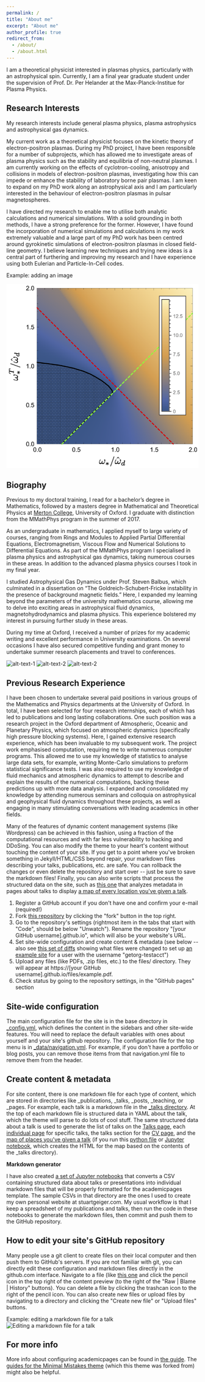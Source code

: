 ```yaml
---
permalink: /
title: "About me"
excerpt: "About me"
author_profile: true
redirect_from: 
  - /about/
  - /about.html
---
```

I am a theoretical physicist interested in plasmas physics, particularly with an astrophysical spin. Currently, I am a final year graduate student under the supervision of Prof. Dr. Per Helander at the Max-Planck-Institue for Plasma Physics. 



Research Interests
------

My research interests include general plasma physics, plasma astrophysics and astrophysical gas dynamics. 

My current work as a theoretical physicist focuses on the kinetic theory of electron-positron plasmas. During my PhD project, I have been responsible for a number of subprojects, which has allowed me to investigate areas of plasma physics such as the stability and equilibria of non-neutral plasmas. I am currently working on the effects of cyclotron-cooling, anisotropy and collisions in models of electron-positron plasmas, investigating how this can impede or enhance the stability of laboratory borne pair  plasmas. I am keen to expand on my PhD work along an astrophysical axis and I am particularly interested in the behaviour of electron-positron plasmas in pulsar magnetospheres.

I have directed my research to enable me to utilise both analytic calculations and numerical simulations. With a solid grounding in both methods, I have a strong preference for the former. However, I have found the incorporation of numerical simulations and calculations in my work extremely valuable and a large part of my PhD work has been centred around gyrokinetic simulations of electron-positron plasmas in closed field-line geometry. I believe learning new techniques and trying new ideas is a central part of furthering and improving my research and I have experience using both Eulerian and Particle-In-Cell codes.

Example: adding an image

![Linear stability](/images/figtry.png)

Biography
------

Previous to my doctoral training, I read for a bachelor’s degree in Mathematics, followed by a masters degree in Mathematical and Theoretical Physics at [Merton College](https://www.merton.ox.ac.uk/), University of Oxford. I graduate with distinction from the MMathPhys program in the summer of 2017.

As an undergraduate in mathematics, I applied myself to large variety of courses, ranging from Rings and Modules to Applied Partial Differential Equations, Electromagnetism, Viscous Flow and Numerical Solutions to Differential Equations. As part of the MMathPhys program I specialised in plasma physics and astrophysical gas dynamics, taking numerous courses in these areas. In addition to the advanced plasma physics courses I took in my final year.

I studied Astrophysical Gas Dynamics under Prof. Steven Balbus, which culminated in a dissertation on “The Goldreich-Schubert-Fricke instability in the presence of background magnetic fields.” Here, I expanded my learning beyond the parameters of the university mathematics course, allowing me to delve into exciting areas in astrophysical fluid dynamics, magnetohydrodynamics and plasma physics. This experience bolstered my interest in pursuing further study in these areas.

During my time at Oxford, I received a number of prizes for my academic writing and excellent performance in University examinations. On several occasions I have also secured competitive funding and grant money to undertake summer research placements and travel to conferences.

![alt-text-1](new1.png "title-1") ![alt-text-2](new2.png "title-2") ![alt-text-2](new3.png "title-2")


Previous Research Experience 
------


I have been chosen to undertake several paid positions in various groups of the Mathematics and Physics departments at the University of Oxford. In total, I have been selected for four research internships, each of which has led to publications and long lasting collaborations. One such position was a research project in the Oxford department of Atmospheric, Oceanic and Planetary Physics, which focused on atmospheric dynamics (specifically high pressure blocking systems). Here, I gained extensive research experience, which has been invaluable to my subsequent work. The project work emphasised computation, requiring me to write numerous computer programs. This allowed me to use my knowledge of statistics to analyse large data sets, for example, writing Monte-Carlo simulations to preform statistical significance tests. I was also required to use my knowledge of fluid mechanics and atmospheric dynamics to attempt to describe and explain the results of the numerical computations, backing these predictions up with more data analysis. I expanded and consolidated my knowledge by attending numerous seminars and colloquia on astrophysical and geophysical fluid dynamics throughout these projects, as well as engaging in many stimulating conversations with leading academics in other fields.

Many of the features of dynamic content management systems (like Wordpress) can be achieved in this fashion, using a fraction of the computational resources and with far less vulnerability to hacking and DDoSing. You can also modify the theme to your heart's content without touching the content of your site. If you get to a point where you've broken something in Jekyll/HTML/CSS beyond repair, your markdown files describing your talks, publications, etc. are safe. You can rollback the changes or even delete the repository and start over -- just be sure to save the markdown files! Finally, you can also write scripts that process the structured data on the site, such as [this one](https://github.com/academicpages/academicpages.github.io/blob/master/talkmap.ipynb) that analyzes metadata in pages about talks to display [a map of every location you've given a talk](https://academicpages.github.io/talkmap.html).


1. Register a GitHub account if you don't have one and confirm your e-mail (required!)
1. Fork [this repository](https://github.com/academicpages/academicpages.github.io) by clicking the "fork" button in the top right. 
1. Go to the repository's settings (rightmost item in the tabs that start with "Code", should be below "Unwatch"). Rename the repository "[your GitHub username].github.io", which will also be your website's URL.
1. Set site-wide configuration and create content & metadata (see below -- also see [this set of diffs](http://archive.is/3TPas) showing what files were changed to set up [an example site](https://getorg-testacct.github.io) for a user with the username "getorg-testacct")
1. Upload any files (like PDFs, .zip files, etc.) to the files/ directory. They will appear at https://[your GitHub username].github.io/files/example.pdf.  
1. Check status by going to the repository settings, in the "GitHub pages" section

Site-wide configuration
------
The main configuration file for the site is in the base directory in [_config.yml](https://github.com/academicpages/academicpages.github.io/blob/master/_config.yml), which defines the content in the sidebars and other site-wide features. You will need to replace the default variables with ones about yourself and your site's github repository. The configuration file for the top menu is in [_data/navigation.yml](https://github.com/academicpages/academicpages.github.io/blob/master/_data/navigation.yml). For example, if you don't have a portfolio or blog posts, you can remove those items from that navigation.yml file to remove them from the header. 

Create content & metadata
------
For site content, there is one markdown file for each type of content, which are stored in directories like _publications, _talks, _posts, _teaching, or _pages. For example, each talk is a markdown file in the [_talks directory](https://github.com/academicpages/academicpages.github.io/tree/master/_talks). At the top of each markdown file is structured data in YAML about the talk, which the theme will parse to do lots of cool stuff. The same structured data about a talk is used to generate the list of talks on the [Talks page](https://academicpages.github.io/talks), each [individual page](https://academicpages.github.io/talks/2012-03-01-talk-1) for specific talks, the talks section for the [CV page](https://academicpages.github.io/cv), and the [map of places you've given a talk](https://academicpages.github.io/talkmap.html) (if you run this [python file](https://github.com/academicpages/academicpages.github.io/blob/master/talkmap.py) or [Jupyter notebook](https://github.com/academicpages/academicpages.github.io/blob/master/talkmap.ipynb), which creates the HTML for the map based on the contents of the _talks directory).

**Markdown generator**

I have also created [a set of Jupyter notebooks](https://github.com/academicpages/academicpages.github.io/tree/master/markdown_generator
) that converts a CSV containing structured data about talks or presentations into individual markdown files that will be properly formatted for the academicpages template. The sample CSVs in that directory are the ones I used to create my own personal website at stuartgeiger.com. My usual workflow is that I keep a spreadsheet of my publications and talks, then run the code in these notebooks to generate the markdown files, then commit and push them to the GitHub repository.

How to edit your site's GitHub repository
------
Many people use a git client to create files on their local computer and then push them to GitHub's servers. If you are not familiar with git, you can directly edit these configuration and markdown files directly in the github.com interface. Navigate to a file (like [this one](https://github.com/academicpages/academicpages.github.io/blob/master/_talks/2012-03-01-talk-1.md) and click the pencil icon in the top right of the content preview (to the right of the "Raw | Blame | History" buttons). You can delete a file by clicking the trashcan icon to the right of the pencil icon. You can also create new files or upload files by navigating to a directory and clicking the "Create new file" or "Upload files" buttons. 

Example: editing a markdown file for a talk
![Editing a markdown file for a talk](/images/editing-talk.png)

For more info
------
More info about configuring academicpages can be found in [the guide](https://academicpages.github.io/markdown/). The [guides for the Minimal Mistakes theme](https://mmistakes.github.io/minimal-mistakes/docs/configuration/) (which this theme was forked from) might also be helpful.
